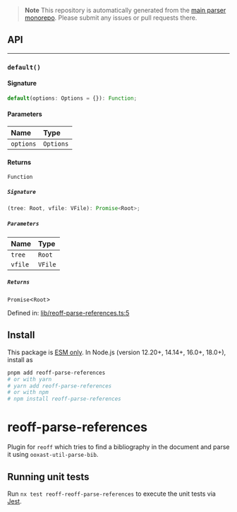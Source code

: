 > **Note**
> This repository is automatically generated from the [main parser monorepo](https://github.com/TrialAndErrorOrg/parsers). Please submit any issues or pull requests there.

## API

***

### `default()`

#### Signature

```ts
default(options: Options = {}): Function;
```

#### Parameters

| Name | Type |
| :------ | :------ |
| `options` | `Options` |

#### Returns

`Function`

##### `Signature`

```ts
(tree: Root, vfile: VFile): Promise<Root>;
```

##### `Parameters`

| Name | Type |
| :------ | :------ |
| `tree` | `Root` |
| `vfile` | `VFile` |

##### `Returns`

`Promise`<`Root`>

Defined in:  [lib/reoff-parse-references.ts:5](https://github.com/TrialAndErrorOrg/parsers/blob/34b3326/libs/reoff/reoff-parse-references/src/lib/reoff-parse-references.ts#L5)

## Install

This package is [ESM only](https://gist.github.com/sindresorhus/a39789f98801d908bbc7ff3ecc99d99c). In Node.js (version 12.20+, 14.14+, 16.0+, 18.0+), install as

```bash
pnpm add reoff-parse-references
# or with yarn
# yarn add reoff-parse-references
# or with npm
# npm install reoff-parse-references
```

# reoff-parse-references

Plugin for `reoff` which tries to find a bibliography in the document and parse it using `ooxast-util-parse-bib`.

## Running unit tests

Run `nx test reoff-reoff-parse-references` to execute the unit tests via [Jest](https://jestjs.io).
